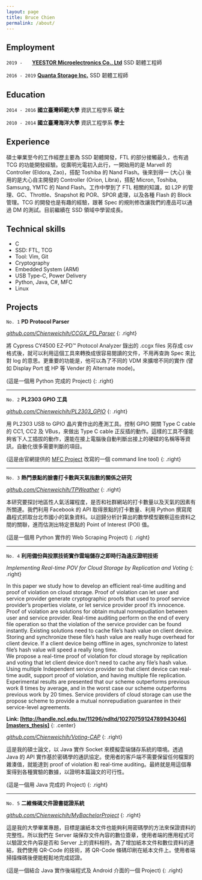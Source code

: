 ```yaml
---
layout: page
title: Bruce Chien
permalink: /about/
---
```

## Employment

`2019 -   `
__[YEESTOR Microelectronics Co., Ltd][yeestor]__ SSD 韌體工程師

`2016 - 2019` 
__[Quanta Storage Inc.][qsitw]__ SSD 韌體工程師

## Education

`2014 - 2016`
__國立臺灣師範大學__ 資訊工程學系 __碩士__

`2010 - 2014`
__國立臺灣海洋大學__ 資訊工程學系 __學士__

## Experience

碩士畢業至今的工作經歷主要為 SSD 韌體開發，FTL 的部分接觸最久，也有過 TCG 的功能開發經驗。從廣明光電初入此行，一開始用的是 Marvell 的 Controller (Eldora, Zao)，搭配 Toshiba 的 Nand Flash。後來到得一 (大心) 後用的是大心自主開發的 Controller (Orion, Libra)，搭配 Micron, Toshiba, Samsung, YMTC 的 Nand Flash。工作中學到了 FTL 相關的知識，如 L2P 的管理、GC、Throttle、Snapshot 和 POR、SPOR 處理，以及各種 Flash 的 Block 管理。TCG 的開發也是有趣的經驗，跟著 Spec 的規則修改讓我們的產品可以通過 DM 的測試。目前繼續在 SSD 領域中學習成長。

## Technical skills

* C
* SSD: FTL, TCG
* Tool: Vim, Git
* Cryptography
* Embedded System (ARM)
* USB Type-C, Power Delivery
* Python, Java, C#, MFC
* Linux

## Projects

`No. 1`
__PD Protocol Parser__

[_github.com/Chienweichih/CCGX_PD_Parser_][PD_PARSER]
{: .right}

將 Cypress CY4500 EZ-PD™ Protocol Analyzer 錄出的 .ccgx files 另存成 csv 格式後，就可以利用這個工具來轉換成很容易閱讀的文件，不用再查詢 Spec 來比對 log 的意思。更重要的功能是，他可以為了不同的 VDM 來擴增不同的實作 (譬如 Display Port 或 HP 等 Vender 的 Alternate mode)。

(這是一個用 Python 完成的 Project)
{: .right}

---

`No. 2`
__PL2303 GPIO 工具__

[_github.com/Chienweichih/PL2303_GPIO_][PL2303_GPIO]
{: .right}

用 PL2303 USB to GPIO 晶片實作出的產測工具。控制 GPIO 開關 Type C cable 的 CC1, CC2 及 VBus，來做出 Type C cable 正反插的動作。這樣的工具不僅能夠省下人工插拔的動作，還能在接上電腦後自動判斷出接上的硬碟的名稱等等資訊，自動化很多需要判斷的項目。

(這是由官網提供的 [MFC Project][oneping] 改寫的一個 command line tool)
{: .right}

---

`No. 3`
__熱門景點的臉書打卡數與天氣指數的關係之研究__

[_github.com/Chienweichih/TPWeather_][TPWeather]
{: .right}

本研究要探討地區性人氣活躍程度，是否和社群網站的打卡數量以及天氣的因素有所關連。我們利用 Facebook 的 API 取得景點的打卡數量、利用 Python 撰寫爬蟲程式抓取台北市國小的氣象資料。以迴歸分析計算出的數學模型觀察這些資料之間的關聯，進而估測出特定景點的 Point of Interest (POI) 值。

(這是一個用 Python 實作的 Web Scraping Project)
{: .right}

---

`No. 4`
__利用備份與投票技術實作雲端儲存之即時行為違反證明技術__

*Implementing Real-time POV for Cloud Storage by Replication and Voting*
{: .right}

In this paper we study how to develop an efficient real-time auditing and proof of violation on cloud storage. Proof of violation can let user and service provider generate cryptographic proofs that used to proof service provider’s properties violate, or let service provider proof it’s innocence. Proof of violation are solutions for obtain mutual nonrepudiation between user and service provider. Real-time auditing perform on the end of every file operation so that the violation of the service provider can be found instantly. Existing solutions need to cache file’s hash value on client device. Storing and synchronize these file’s hash value are really huge overhead for client device. If a client device being offline in ages, synchronize to latest file’s hash value will speed a really long time.  
We propose a real-time proof of violation for cloud storage by replication and voting that let client device don’t need to cache any file’s hash value. Using multiple Independent service provider so that client device can real-time audit, support proof of violation, and having multiple file replication. Experimental results are presented that our scheme outperforms previous work 8 times by average, and in the worst case our scheme outperforms previous work by 20 times. Service providers of cloud storage can use the propose scheme to provide a mutual nonrepudiation guarantee in their service-level agreements.

__Link: [http://handle.ncl.edu.tw/11296/ndltd/10270759124789943046][masters_thesis]__
{: .center}

[_github.com/Chienweichih/Voting-CAP_][Voting-CAP]
{: .right}

這是我的碩士論文，以 Java 實作 Socket 來模擬雲端儲存系統的環境。透過 Java 的 API 實作基於密碼學的通訊協定。使用者的客戶端不需要保留任何檔案的雜湊值，就能達到 proof of violation 和 real-time auditing。最終就是用這個專案得到各種實驗的數據，以證明本篇論文的可行性。

(這是一個用 Java 完成的 Project)
{: .right}

---

`No. 5`
__二維條碼文件證書認證系統__

[_github.com/Chienweichih/MyBachelorProject_][MyBachelorProject]
{: .right}

這是我的大學畢業專題，目標是讓紙本文件也能夠利用密碼學的方法來保證資料的完整性。所以我們在 Server 端保存文件內容的數位簽章，使用者端的應用程式可以驗證文件內容是否和 Server 上的資料相符。為了增加紙本文件和數位資料的連結，我們使用 QR-Code 的技術，將 QR-Code 條碼印刷在紙本文件上。使用者端掃描條碼後便能輕鬆地完成認證。

(這是一個結合 Java 實作後端程式及 Android 介面的一個 Project)
{: .right}



[yeestor]: http://www.yeestor.com/
[qsitw]: http://www.qsitw.com/page/tw/index.html
[PD_PARSER]: https://github.com/Chienweichih/CCGX_PD_Parser
[PL2303_GPIO]: https://github.com/Chienweichih/PL2303_GPIO
[oneping]: http://www.oneping.com.tw/fileDownload.htm
[TPWeather]: https://github.com/Chienweichih/TPWeather
[masters_thesis]: http://handle.ncl.edu.tw/11296/ndltd/10270759124789943046
[Voting-CAP]: https://github.com/Chienweichih/Voting-CAP
[MyBachelorProject]: https://github.com/Chienweichih/MyBachelorProject
